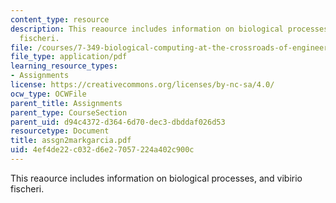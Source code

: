 ```yaml
---
content_type: resource
description: This reaource includes information on biological processes, and vibirio
  fischeri.
file: /courses/7-349-biological-computing-at-the-crossroads-of-engineering-and-science-spring-2005/4ef4de22c032d6e27057224a402c900c_assgn2markgarcia.pdf
file_type: application/pdf
learning_resource_types:
- Assignments
license: https://creativecommons.org/licenses/by-nc-sa/4.0/
ocw_type: OCWFile
parent_title: Assignments
parent_type: CourseSection
parent_uid: d94c4372-d364-6d70-dec3-dbddaf026d53
resourcetype: Document
title: assgn2markgarcia.pdf
uid: 4ef4de22-c032-d6e2-7057-224a402c900c
---
```

This reaource includes information on biological processes, and vibirio fischeri.